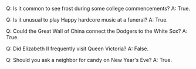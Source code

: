 Q: Is it common to see frost during some college commencements?
A: True.

Q: Is it unusual to play Happy hardcore music at a funeral?
A: True.

Q: Could the Great Wall of China connect the Dodgers to the White Sox?
A: True.

Q: Did Elizabeth II frequently visit Queen Victoria?
A: False.

Q: Should you ask a neighbor for candy on New Year's Eve?
A: True.

